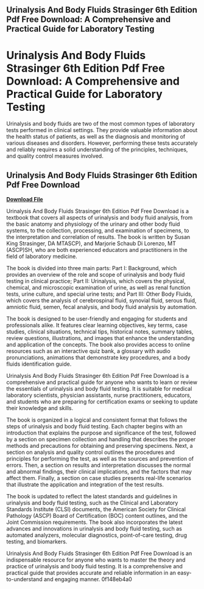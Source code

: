 ## Urinalysis And Body Fluids Strasinger 6th Edition Pdf Free Download: A Comprehensive and Practical Guide for Laboratory Testing

  
# Urinalysis And Body Fluids Strasinger 6th Edition Pdf Free Download: A Comprehensive and Practical Guide for Laboratory Testing
 
Urinalysis and body fluids are two of the most common types of laboratory tests performed in clinical settings. They provide valuable information about the health status of patients, as well as the diagnosis and monitoring of various diseases and disorders. However, performing these tests accurately and reliably requires a solid understanding of the principles, techniques, and quality control measures involved.
 
## Urinalysis And Body Fluids Strasinger 6th Edition Pdf Free Download


[**Download File**](https://lomasmavi.blogspot.com/?c=2tKqwP)

 
Urinalysis And Body Fluids Strasinger 6th Edition Pdf Free Download is a textbook that covers all aspects of urinalysis and body fluid analysis, from the basic anatomy and physiology of the urinary and other body fluid systems, to the collection, processing, and examination of specimens, to the interpretation and correlation of results. The book is written by Susan King Strasinger, DA MTASCP), and Marjorie Schaub Di Lorenzo, MT (ASCP)SH, who are both experienced educators and practitioners in the field of laboratory medicine.
 
The book is divided into three main parts: Part I: Background, which provides an overview of the role and scope of urinalysis and body fluid testing in clinical practice; Part II: Urinalysis, which covers the physical, chemical, and microscopic examination of urine, as well as renal function tests, urine culture, and special urine tests; and Part III: Other Body Fluids, which covers the analysis of cerebrospinal fluid, synovial fluid, serous fluid, amniotic fluid, semen, fecal analysis, and body fluid analysis by automation.
 
The book is designed to be user-friendly and engaging for students and professionals alike. It features clear learning objectives, key terms, case studies, clinical situations, technical tips, historical notes, summary tables, review questions, illustrations, and images that enhance the understanding and application of the concepts. The book also provides access to online resources such as an interactive quiz bank, a glossary with audio pronunciations, animations that demonstrate key procedures, and a body fluids identification guide.
 
Urinalysis And Body Fluids Strasinger 6th Edition Pdf Free Download is a comprehensive and practical guide for anyone who wants to learn or review the essentials of urinalysis and body fluid testing. It is suitable for medical laboratory scientists, physician assistants, nurse practitioners, educators, and students who are preparing for certification exams or seeking to update their knowledge and skills.
  
The book is organized in a logical and consistent format that follows the steps of urinalysis and body fluid testing. Each chapter begins with an introduction that explains the purpose and significance of the test, followed by a section on specimen collection and handling that describes the proper methods and precautions for obtaining and preserving specimens. Next, a section on analysis and quality control outlines the procedures and principles for performing the test, as well as the sources and prevention of errors. Then, a section on results and interpretation discusses the normal and abnormal findings, their clinical implications, and the factors that may affect them. Finally, a section on case studies presents real-life scenarios that illustrate the application and integration of the test results.
 
The book is updated to reflect the latest standards and guidelines in urinalysis and body fluid testing, such as the Clinical and Laboratory Standards Institute (CLSI) documents, the American Society for Clinical Pathology (ASCP) Board of Certification (BOC) content outlines, and the Joint Commission requirements. The book also incorporates the latest advances and innovations in urinalysis and body fluid testing, such as automated analyzers, molecular diagnostics, point-of-care testing, drug testing, and biomarkers.
 
Urinalysis And Body Fluids Strasinger 6th Edition Pdf Free Download is an indispensable resource for anyone who wants to master the theory and practice of urinalysis and body fluid testing. It is a comprehensive and practical guide that provides accurate and reliable information in an easy-to-understand and engaging manner.
 0f148eb4a0
